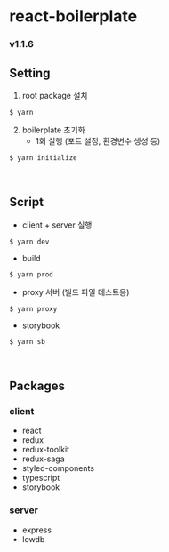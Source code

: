 # react-boilerplate

### v1.1.6

## Setting

1. root package 설치
```
$ yarn
```

2. boilerplate 초기화
    - 1회 실행 (포트 설정, 환경변수 생성 등)
```
$ yarn initialize
```

<br />

## Script

- client + server 실행
```
$ yarn dev
```

- build
```
$ yarn prod
```

- proxy 서버 (빌드 파일 테스트용)
```
$ yarn proxy
```

- storybook
```
$ yarn sb
```

<br />

## Packages

### client
- react
- redux
- redux-toolkit
- redux-saga
- styled-components
- typescript
- storybook

### server
- express
- lowdb
